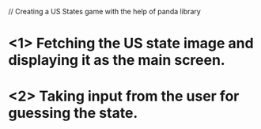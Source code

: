 // Creating a US States game with the help of panda library

# <1> Fetching the US state image and displaying it as the main screen.
# <2> Taking input from the user for guessing the state.